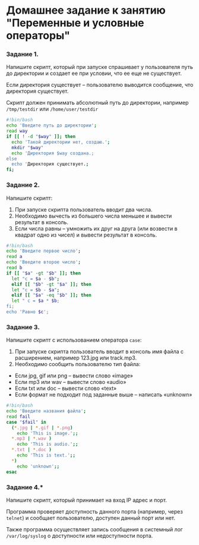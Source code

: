 # Домашнее задание к занятию "Переменные и условные операторы" 


### Задание 1.

Напишите скрипт, который при запуске спрашивает у пользователя путь до директории и создает ее при условии, что ее еще не существует. 

Если директория существует – пользователю выводится сообщение, что директория существует.

Скрипт должен принимать абсолютный путь до директории, например `/tmp/testdir` или `/home/user/testdir`

```bash
#!bin/bash
echo 'Введите путь до директории';
read way
if [[ ! -d "$way" ]]; then
  echo 'Такой директории нет, создаю.';
  mkdir "$way"
  echo 'Директория $way создана.;
else
  echo 'Директория существует.;
fi; 
```

### Задание 2.

Напишите скрипт:
1. При запуске скрипта пользователь вводит два числа.
2. Необходимо вычесть из большего числа меньшее и вывести результат в консоль.
3. Если числа равны – умножить их друг на друга (или возвести в квадрат одно из чисел) и вывести результат в консоль.

```bash
#!bin/bash
echo 'Введите первое число';
read a
echo 'Введите второе число';
read b
if [[ "$a" -gt "$b" ]]; then
  let "c = $a - $b";
  elif [[ "$b" -gt "$a" ]]; then
  let "c = $b - $a";
  elif [[ "$a" -eq "$b" ]]; then
  let " c = $a * $b;
fi;
echo 'Равно $c';
```

### Задание 3.

Напишите скрипт с использованием оператора `case`:
1. При запуске скрипта пользователь вводит в консоль имя файла с расширением, например 123.jpg или track.mp3.
2. Необходимо сообщить пользователю тип файла:
- Если jpg, gif или png – вывести слово «image»
- Если mp3 или wav – вывести слово «audio»
- Если txt или doc – вывести слово «text»
- Если формат не подходит под заданные выше – написать «unknown»

```bash
#!bin/bash
echo 'Введите названия файла';
read fail
case "$fail" in
  (*.jpg | *.gif | *.png)
    echo 'This is image.';;
  *.mp3 | *.wav )
    echo 'This is audio.';;
  *.txt | *.doc )
    echo 'This is text.';;
  *)
    echo 'unknown';;
esac  
```

### Задание 4.*

Напишите скрипт, который принимает на вход IP адрес и порт.

Программа проверяет доступность данного порта (например, через `telnet`) и сообщает пользователю, доступен данный порт или нет.

Также программа осуществляет запись сообщения в системный лог `/var/log/syslog` о доступности или недоступности порта.


